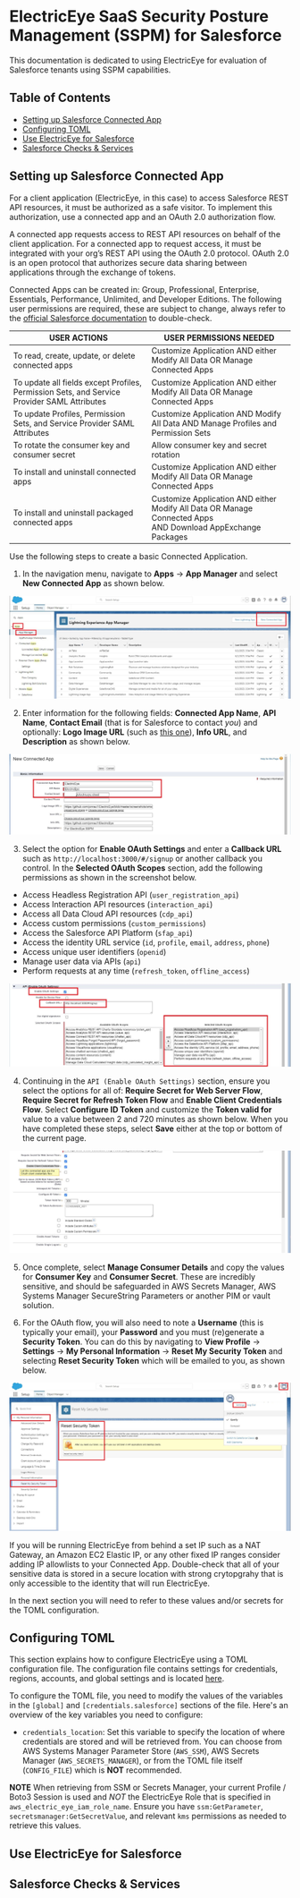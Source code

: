 # ElectricEye SaaS Security Posture Management (SSPM) for Salesforce

This documentation is dedicated to using ElectricEye for evaluation of Salesforce tenants using SSPM capabilities.

## Table of Contents

- [Setting up Salesforce Connected App](#setting-up-salesforce-connected-app)
- [Configuring TOML](#configuring-toml)
- [Use ElectricEye for Salesforce](#use-electriceye-for-salesforce)
- [Salesforce Checks & Services](#salesforce-checks--services)

## Setting up Salesforce Connected App

For a client application (ElectricEye, in this case) to access Salesforce REST API resources, it must be authorized as a safe visitor. To implement this authorization, use a connected app and an OAuth 2.0 authorization flow.

A connected app requests access to REST API resources on behalf of the client application. For a connected app to request access, it must be integrated with your org’s REST API using the OAuth 2.0 protocol. OAuth 2.0 is an open protocol that authorizes secure data sharing between applications through the exchange of tokens.

Connected Apps can be created in: Group, Professional, Enterprise, Essentials, Performance, Unlimited, and Developer Editions. The following user permissions are required, these are subject to change, always refer to the [official Salesforce documentation](https://help.salesforce.com/s/articleView?id=sf.connected_app_create_basics.htm&type=5) to double-check.

| USER ACTIONS | USER PERMISSIONS NEEDED |
|---|---|
| To read, create, update, or delete connected apps | Customize Application AND either </br> Modify All Data OR Manage Connected Apps |
| To update all fields except Profiles, Permission Sets, and Service Provider SAML Attributes | Customize Application AND either </br> Modify All Data OR Manage Connected Apps |
| To update Profiles, Permission Sets, and Service Provider SAML Attributes | Customize Application AND Modify All Data AND Manage Profiles and Permission Sets |
| To rotate the consumer key and consumer secret | Allow consumer key and secret rotation |
| To install and uninstall connected apps | Customize Application AND either </br> Modify All Data OR Manage Connected Apps |
| To install and uninstall packaged connected apps | Customize Application AND either </br> Modify All Data OR Manage Connected Apps </br> AND Download AppExchange Packages |

Use the following steps to create a basic Connected Application.

1. In the navigation menu, navigate to **Apps** -> **App Manager** and select **New Connected App** as shown below.

![Step1](../../screenshots/setup/salesforce/step1.JPG)

2. Enter information for the following fields: **Connected App Name**, **API Name**, **Contact Email** (that is for Salesforce to contact *you*) and optionally: **Logo Image URL** (such as [this one](../../screenshots/smalllogo.png)), **Info URL**, and **Description** as shown below.

![Step2](../../screenshots/setup/salesforce/step2.JPG)

3. Select the option for **Enable OAuth Settings** and enter a **Callback URL** such as `http://localhost:3000/#/signup` or another callback you control. In the **Selected OAuth Scopes** section, add the following permissions as shown in the screenshot below.
- Access Headless Registration API (`user_registration_api`)
- Access Interaction API resources (`interaction_api`)
- Access all Data Cloud API resources (`cdp_api`)
- Access custom permissions (`custom_permissions`)
- Access the Salesforce API Platform (`sfap_api`)
- Access the identity URL service (`id`, `profile`, `email`, `address`, `phone`)
- Access unique user identifiers (`openid`)
- Manage user data via APIs (`api`)
- Perform requests at any time (`refresh_token`, `offline_access`)

![Step3](../../screenshots/setup/salesforce/step3.JPG)

4. Continuing in the `API (Enable OAuth Settings)` section, ensure you select the options for all of: **Require Secret for Web Server Flow**, **Require Secret for Refresh Token Flow** and **Enable Client Credentials Flow**. Select **Configure ID Token** and customize the **Token valid for** value to a value between 2 and 720 minutes as shown below. When you have completed these steps, select **Save** either at the top or bottom of the current page.

![Step4](../../screenshots/setup/salesforce/step4.JPG)

5. Once complete, select **Manage Consumer Details** and copy the values for **Consumer Key** and **Consumer Secret**. These are incredibly sensitive, and should be safeguarded in AWS Secrets Manager, AWS Systems Manager SecureString Parameters or another PIM or vault solution.

6. For the OAuth flow, you will also need to note a **Username** (this is typically your email), your **Password** and you must (re)generate a **Security Token**. You can do this by navigating to **View Profile** -> **Settings** -> **My Personal Information** -> **Reset My Security Token** and selecting **Reset Security Token** which will be emailed to you, as shown below.

![Step6](../../screenshots/setup/salesforce/step6.JPG)

If you will be running ElectricEye from behind a set IP such as a NAT Gateway, an Amazon EC2 Elastic IP, or any other fixed IP ranges consider adding IP allowlists to your Connected App. Double-check that all of your sensitive data is stored in a secure location with strong crytopgrahy that is only accessible to the identity that will run ElectricEye.

In the next section you will need to refer to these values and/or secrets for the TOML configuration.

## Configuring TOML

This section explains how to configure ElectricEye using a TOML configuration file. The configuration file contains settings for credentials, regions, accounts, and global settings and is located [here](../../eeauditor/external_providers.toml).

To configure the TOML file, you need to modify the values of the variables in the `[global]` and `[credentials.salesforce]` sections of the file. Here's an overview of the key variables you need to configure:

- `credentials_location`: Set this variable to specify the location of where credentials are stored and will be retrieved from. You can choose from AWS Systems Manager Parameter Store (`AWS_SSM`), AWS Secrets Manager (`AWS_SECRETS_MANAGER`), or from the TOML file itself (`CONFIG_FILE`) which is **NOT** recommended.

**NOTE** When retrieving from SSM or Secrets Manager, your current Profile / Boto3 Session is used and *NOT* the ElectricEye Role that is specified in `aws_electric_eye_iam_role_name`. Ensure you have `ssm:GetParameter`, `secretsmanager:GetSecretValue`, and relevant `kms` permissions as needed to retrieve this values.

## Use ElectricEye for Salesforce

## Salesforce Checks & Services